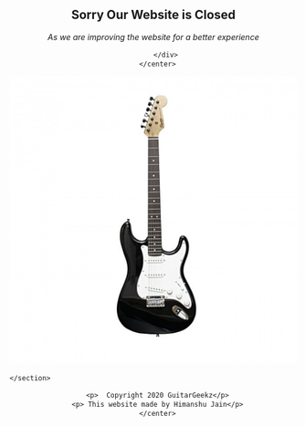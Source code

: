 
<head>
	<title>GuitarGeekz</title>
    <!-- CSS Stylesheets -->
  <link rel="stylesheet" href="https://maxcdn.bootstrapcdn.com/bootstrap/4.0.0/css/bootstrap.min.css" integrity="sha384-Gn5384xqQ1aoWXA+058RXPxPg6fy4IWvTNh0E263XmFcJlSAwiGgFAW/dAiS6JXm" crossorigin="anonymous">

  <!-- Font Awesome -->
  <script defer src="https://use.fontawesome.com/releases/v5.0.7/js/all.js"></script>

  <!-- Bootstrap Scripts -->
  <script src="https://code.jquery.com/jquery-3.2.1.slim.min.js" integrity="sha384-KJ3o2DKtIkvYIK3UENzmM7KCkRr/rE9/Qpg6aAZGJwFDMVNA/GpGFF93hXpG5KkN" crossorigin="anonymous"></script>
  <script src="https://cdnjs.cloudflare.com/ajax/libs/popper.js/1.12.9/umd/popper.min.js" integrity="sha384-ApNbgh9B+Y1QKtv3Rn7W3mgPxhU9K/ScQsAP7hUibX39j7fakFPskvXusvfa0b4Q" crossorigin="anonymous"></script>
  <script src="https://maxcdn.bootstrapcdn.com/bootstrap/4.0.0/js/bootstrap.min.js" integrity="sha384-JZR6Spejh4U02d8jOt6vLEHfe/JQGiRRSQQxSfFWpi1MquVdAyjUar5+76PVCmYl" crossorigin="anonymous"></script>

 <link rel="icon"  href="icon.ico">


</head>
<body>
	
<section class="parttwo">
     <center>
          <div class="sorry" > 
      	    <h1> Sorry Our Website is Closed </h1>
            <em><p>As we are improving the website for a better experience</p></em>
        
          </div>
      </center>
  </section>
      <center>
      <img class="guitar" src="guitar.jpg">
  </center>


<section class="partone">
		

	</section>


<section class="footer">
	<center>
		<a style="color: black;" href="https://bit.ly/channel_himanshujain">
	       <i class="fab fa-youtube"></i>
	    </a>
	    <a style="color: black;" href="https://twitter.com/Himanshu_Guitar" >
      <i class="social-icon fab fa-twitter"></i>
  </a>

      <p>  Copyright 2020 GuitarGeekz</p>
      <p> This website made by Himanshu Jain</p>
      </center>
</section>
</body>

